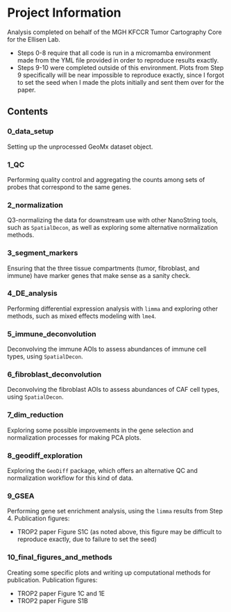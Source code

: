# Project Information
Analysis completed on behalf of the MGH KFCCR Tumor Cartography Core for the Ellisen Lab. 
- Steps 0-8 require that all code is run in a micromamba environment made from the YML file provided in order to reproduce results exactly.
- Steps 9-10 were completed outside of this environment. Plots from Step 9 specifically will be near impossible to reproduce exactly, since I forgot to set the seed when I made the plots initially and sent them over for the paper.

## Contents
### 0_data_setup
Setting up the unprocessed GeoMx dataset object.

### 1_QC
Performing quality control and aggregating the counts among sets of probes that correspond to the same genes.

### 2_normalization
Q3-normalizing the data for downstream use with other NanoString tools, such as `SpatialDecon`, as well as exploring some alternative normalization methods.

### 3_segment_markers
Ensuring that the three tissue compartments (tumor, fibroblast, and immune) have marker genes that make sense as a sanity check.

### 4_DE_analysis
Performing differential expression analysis with `limma` and exploring other methods, such as mixed effects modeling with `lme4`.

### 5_immune_deconvolution
Deconvolving the immune AOIs to assess abundances of immune cell types, using `SpatialDecon`.

### 6_fibroblast_deconvolution
Deconvolving the fibroblast AOIs to assess abundances of CAF cell types, using `SpatialDecon`.

### 7_dim_reduction
Exploring some possible improvements in the gene selection and normalization processes for making PCA plots.

### 8_geodiff_exploration
Exploring the `GeoDiff` package, which offers an alternative QC and normalization workflow for this kind of data.

### 9_GSEA
Performing gene set enrichment analysis, using the `limma` results from Step 4.
Publication figures: 
- TROP2 paper Figure S1C (as noted above, this figure may be difficult to reproduce exactly, due to failure to set the seed)

### 10_final_figures_and_methods
Creating some specific plots and writing up computational methods for publication.
Publication figures: 
- TROP2 paper Figure 1C and 1E
- TROP2 paper Figure S1B

